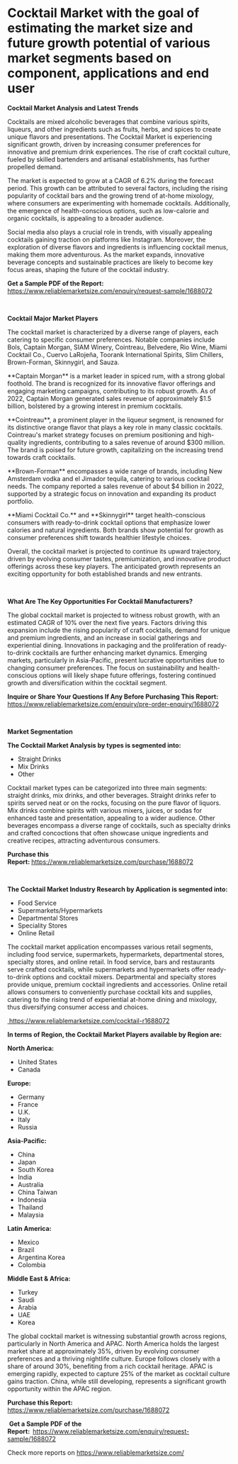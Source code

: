 <p><h1>Cocktail Market with the goal of estimating the market size and future growth potential of various market segments based on component, applications and end user</h1></p><p><strong>Cocktail Market Analysis and Latest Trends</strong></p>
<p><p>Cocktails are mixed alcoholic beverages that combine various spirits, liqueurs, and other ingredients such as fruits, herbs, and spices to create unique flavors and presentations. The Cocktail Market is experiencing significant growth, driven by increasing consumer preferences for innovative and premium drink experiences. The rise of craft cocktail culture, fueled by skilled bartenders and artisanal establishments, has further propelled demand.</p><p>The market is expected to grow at a CAGR of 6.2% during the forecast period. This growth can be attributed to several factors, including the rising popularity of cocktail bars and the growing trend of at-home mixology, where consumers are experimenting with homemade cocktails. Additionally, the emergence of health-conscious options, such as low-calorie and organic cocktails, is appealing to a broader audience.</p><p>Social media also plays a crucial role in trends, with visually appealing cocktails gaining traction on platforms like Instagram. Moreover, the exploration of diverse flavors and ingredients is influencing cocktail menus, making them more adventurous. As the market expands, innovative beverage concepts and sustainable practices are likely to become key focus areas, shaping the future of the cocktail industry.</p></p>
<p><strong>Get a Sample PDF of the Report:&nbsp;</strong> <a href="https://www.reliablemarketsize.com/enquiry/request-sample/1688072?utm_campaign=2041&utm_medium=2&utm_source=Github&utm_content=ia&utm_term=07042025&utm_id=cocktail">https://www.reliablemarketsize.com/enquiry/request-sample/1688072</a></p>
<p>&nbsp;</p>
<p><strong>Cocktail Major Market Players</strong></p>
<p><p>The cocktail market is characterized by a diverse range of players, each catering to specific consumer preferences. Notable companies include Bols, Captain Morgan, SIAM Winery, Cointreau, Belvedere, Rio Wine, Miami Cocktail Co., Cuervo LaRojeña, Toorank International Spirits, Slim Chillers, Brown-Forman, Skinnygirl, and Sauza.</p><p>**Captain Morgan** is a market leader in spiced rum, with a strong global foothold. The brand is recognized for its innovative flavor offerings and engaging marketing campaigns, contributing to its robust growth. As of 2022, Captain Morgan generated sales revenue of approximately $1.5 billion, bolstered by a growing interest in premium cocktails.</p><p>**Cointreau**, a prominent player in the liqueur segment, is renowned for its distinctive orange flavor that plays a key role in many classic cocktails. Cointreau's market strategy focuses on premium positioning and high-quality ingredients, contributing to a sales revenue of around $300 million. The brand is poised for future growth, capitalizing on the increasing trend towards craft cocktails.</p><p>**Brown-Forman** encompasses a wide range of brands, including New Amsterdam vodka and el Jimador tequila, catering to various cocktail needs. The company reported a sales revenue of about $4 billion in 2022, supported by a strategic focus on innovation and expanding its product portfolio.</p><p>**Miami Cocktail Co.** and **Skinnygirl** target health-conscious consumers with ready-to-drink cocktail options that emphasize lower calories and natural ingredients. Both brands show potential for growth as consumer preferences shift towards healthier lifestyle choices.</p><p>Overall, the cocktail market is projected to continue its upward trajectory, driven by evolving consumer tastes, premiumization, and innovative product offerings across these key players. The anticipated growth represents an exciting opportunity for both established brands and new entrants.</p></p>
<p>&nbsp;</p>
<p><strong>What Are The Key Opportunities For Cocktail Manufacturers?</strong></p>
<p><p>The global cocktail market is projected to witness robust growth, with an estimated CAGR of 10% over the next five years. Factors driving this expansion include the rising popularity of craft cocktails, demand for unique and premium ingredients, and an increase in social gatherings and experiential dining. Innovations in packaging and the proliferation of ready-to-drink cocktails are further enhancing market dynamics. Emerging markets, particularly in Asia-Pacific, present lucrative opportunities due to changing consumer preferences. The focus on sustainability and health-conscious options will likely shape future offerings, fostering continued growth and diversification within the cocktail segment.</p></p>
<p><strong>Inquire or Share Your Questions If Any Before Purchasing This Report:</strong> <a href="https://www.reliablemarketsize.com/enquiry/pre-order-enquiry/1688072?utm_campaign=2041&utm_medium=2&utm_source=Github&utm_content=ia&utm_term=07042025&utm_id=cocktail">https://www.reliablemarketsize.com/enquiry/pre-order-enquiry/1688072</a></p>
<p>&nbsp;</p>
<p><strong>Market Segmentation</strong></p>
<p><strong>The Cocktail Market Analysis by types is segmented into:</strong></p>
<p><ul><li>Straight Drinks</li><li>Mix Drinks</li><li>Other</li></ul></p>
<p><p>Cocktail market types can be categorized into three main segments: straight drinks, mix drinks, and other beverages. Straight drinks refer to spirits served neat or on the rocks, focusing on the pure flavor of liquors. Mix drinks combine spirits with various mixers, juices, or sodas for enhanced taste and presentation, appealing to a wider audience. Other beverages encompass a diverse range of cocktails, such as specialty drinks and crafted concoctions that often showcase unique ingredients and creative recipes, attracting adventurous consumers.</p></p>
<p><strong>Purchase this Report:&nbsp;</strong><a href="https://www.reliablemarketsize.com/purchase/1688072?utm_campaign=2041&utm_medium=2&utm_source=Github&utm_content=ia&utm_term=07042025&utm_id=cocktail">https://www.reliablemarketsize.com/purchase/1688072</a></p>
<p>&nbsp;</p>
<p><strong>The Cocktail Market Industry Research by Application is segmented into:</strong></p>
<p><ul><li>Food Service</li><li>Supermarkets/Hypermarkets</li><li>Departmental Stores</li><li>Speciality Stores</li><li>Online Retail</li></ul></p>
<p><p>The cocktail market application encompasses various retail segments, including food service, supermarkets, hypermarkets, departmental stores, specialty stores, and online retail. In food service, bars and restaurants serve crafted cocktails, while supermarkets and hypermarkets offer ready-to-drink options and cocktail mixers. Departmental and specialty stores provide unique, premium cocktail ingredients and accessories. Online retail allows consumers to conveniently purchase cocktail kits and supplies, catering to the rising trend of experiential at-home dining and mixology, thus diversifying consumer access and choices.</p></p>
<p><a href="https://www.reliablemarketsize.com/cocktail-r1688072?utm_campaign=2041&utm_medium=2&utm_source=Github&utm_content=ia&utm_term=07042025&utm_id=cocktail">&nbsp;https://www.reliablemarketsize.com/cocktail-r1688072</a></p>
<p><strong>In terms of Region, the Cocktail Market Players available by Region are:</strong></p>
<p>
    <p> <strong> North America: </strong>
        <ul>
            <li>United States</li>
            <li>Canada</li>
        </ul>
        </p> 
    <p> <strong> Europe: </strong>
        <ul>
            <li>Germany</li>
            <li>France</li>
            <li>U.K.</li>
            <li>Italy</li>
            <li>Russia</li>
        </ul>
        </p> 
    <p> <strong> Asia-Pacific: </strong>
        <ul>
            <li>China</li>
            <li>Japan</li>
            <li>South Korea</li>
            <li>India</li>
            <li>Australia</li>
            <li>China Taiwan</li>
            <li>Indonesia</li>
            <li>Thailand</li>
            <li>Malaysia</li>
        </ul>
        </p> 
    <p> <strong> Latin America: </strong>
        <ul>
            <li>Mexico</li>
            <li>Brazil</li>
            <li>Argentina Korea</li>
            <li>Colombia</li>
        </ul>
        </p> 
    <p> <strong> Middle East & Africa: </strong>
        <ul>
            <li>Turkey</li>
            <li>Saudi</li>
            <li>Arabia</li>
            <li>UAE</li>
            <li>Korea</li>
        </ul>
    </p>
    </p>
<p><p>The global cocktail market is witnessing substantial growth across regions, particularly in North America and APAC. North America holds the largest market share at approximately 35%, driven by evolving consumer preferences and a thriving nightlife culture. Europe follows closely with a share of around 30%, benefiting from a rich cocktail heritage. APAC is emerging rapidly, expected to capture 25% of the market as cocktail culture gains traction. China, while still developing, represents a significant growth opportunity within the APAC region.</p></p>
<p><strong>Purchase this Report: </strong><a href="https://www.reliablemarketsize.com/purchase/1688072?utm_campaign=2041&utm_medium=2&utm_source=Github&utm_content=ia&utm_term=07042025&utm_id=cocktail">https://www.reliablemarketsize.com/purchase/1688072</a></p>
<p>&nbsp;<strong>Get a Sample PDF of the Report:&nbsp;&nbsp;</strong><a href="https://www.reliablemarketsize.com/enquiry/request-sample/1688072?utm_campaign=2041&utm_medium=2&utm_source=Github&utm_content=ia&utm_term=07042025&utm_id=cocktail">https://www.reliablemarketsize.com/enquiry/request-sample/1688072</a></p>
<p><strong></strong></p>
<p>Check more reports on <a href="https://www.reliablemarketsize.com/?utm_campaign=2041&utm_medium=2&utm_source=Github&utm_content=ia&utm_term=07042025&utm_id=cocktail">https://www.reliablemarketsize.com/</a></p>